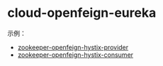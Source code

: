# cloud-openfeign-eureka

示例：

- [zookeeper-openfeign-hystix-provider](../../cloud-zookeeper/zookeeper-openfeign-hystix-provider)
- [zookeeper-openfeign-hystix-consumer](../../cloud-zookeeper/zookeeper-openfeign-hystix-consumer)
